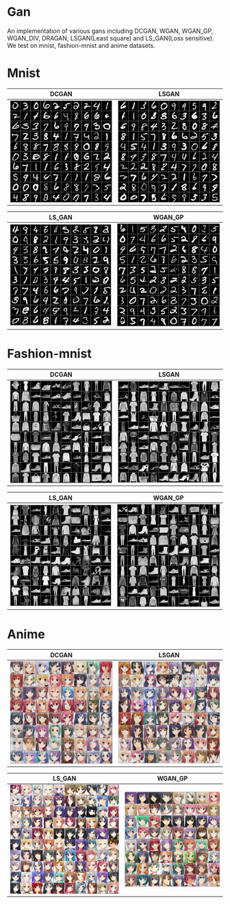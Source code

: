 # Gan
An implementation of various gans including DCGAN, WGAN, WGAN_GP, WGAN_DIV, DRAGAN, LSGAN(Least square) and LS_GAN(Loss sensitive). We test on mnist, fashion-mnist and anime datasets.

# Mnist
DCGAN            |  LSGAN     
:-------------------------:|:-------------------------:
![alt text](https://github.com/renyuanfang/GAN/blob/master/images/DCGAN_mnist_epoch_50000_test.jpg)  |  ![alt text](https://github.com/renyuanfang/GAN/blob/master/images/LSGAN_mnist_epoch_50000_test.jpg) 

LS_GAN    |  WGAN_GP
:-------------------------:|:-------------------------:
![alt text](https://github.com/renyuanfang/GAN/blob/master/images/LS_GAN_mnist_epoch_60000_test.jpg) |  ![alt text](https://github.com/renyuanfang/GAN/blob/master/images/WGAN_GP_mnist_epoch_50000_test.jpg) 


# Fashion-mnist
DCGAN            |  LSGAN     
:-------------------------:|:-------------------------:
![alt text](https://github.com/renyuanfang/GAN/blob/master/images/DCGAN_fashion-mnist_epoch_50000_test.jpg)  |  ![alt text](https://github.com/renyuanfang/GAN/blob/master/images/LSGAN_fashion-mnist_epoch_50000_test.jpg)

LS_GAN    |  WGAN_GP
:-------------------------:|:-------------------------:
![alt text](https://github.com/renyuanfang/GAN/blob/master/images/LS_GAN_fashion-mnist_epoch_60000_test.jpg) |  ![alt text](https://github.com/renyuanfang/GAN/blob/master/images/WGAN_GP_fashion-mnist_epoch_80000_test.jpg) 

# Anime
DCGAN            |  LSGAN    
:-------------------------:|:-------------------------:
![alt text](https://github.com/renyuanfang/GAN/blob/master/images/DCGAN_anime_epoch_80000_test.jpg)  |  ![alt text](https://github.com/renyuanfang/GAN/blob/master/images/LSGAN_anime_epoch_60000_test.jpg) 

LS_GAN    |  WGAN_GP
:-------------------------:|:-------------------------:
![alt text](https://github.com/renyuanfang/GAN/blob/master/images/LS_GAN_anime_epoch_80000_test.jpg) |  ![alt text](https://github.com/renyuanfang/GAN/blob/master/images/WGAN_GP_anime_epoch_65000_test.jpg) 
